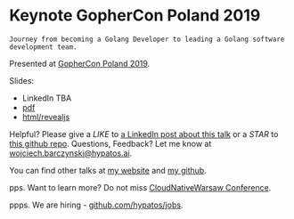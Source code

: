 # Keynote GopherCon Poland 2019

```
Journey from becoming a Golang Developer to leading a Golang software development team.
```

Presented at [GopherCon Poland 2019](https://gophercon.pl/).

Slides:

- LinkedIn TBA
- [pdf](slides/index.pdf)
- [html/revealjs](slides/)

Helpful? Please give a *LIKE* to [a LinkedIn post about this talk](https://www.linkedin.com/in/wojciechbarczynski/) or a *STAR* to [this github repo](https://github.com/wojciech12/talk_gophercon_keynote_story_golang_dev_to_lead). Questions, Feedback? Let me know at wojciech.barczynski@hypatos.ai. 

You can find other talks at [my website](http://wbarczynski.pl/talks) and [my github](https://github.com/wojciech12).

pps. Want to learn more? Do not miss [CloudNativeWarsaw Conference](http://www.cloudnativewarsaw.com/).

ppps. We are hiring - [github.com/hypatos/jobs](https://github.com/hypatos/jobs).
